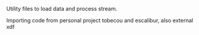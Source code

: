 Utility files to load data and process stream. 

Importing code from personal project tobecou and escalibur, also external xdf